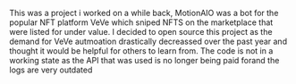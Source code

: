 This was a project i worked on a while back, MotionAIO was a bot for the popular NFT platform VeVe which sniped NFTS on the marketplace that were listed for under value. I decided to open source this project as the demand for VeVe autmoation drastically decreassed over the past year and thought it would be helpful for others to learn from. The code is not in a working state as the API that was used is no longer being paid forand the logs are very outdated
